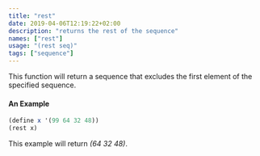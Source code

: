 ```yaml
---
title: "rest"
date: 2019-04-06T12:19:22+02:00
description: "returns the rest of the sequence"
names: ["rest"]
usage: "(rest seq)"
tags: ["sequence"]
---
```

This function will return a sequence that excludes the first element of the specified sequence.

#### An Example

~~~scheme
(define x '(99 64 32 48))
(rest x)
~~~

This example will return _(64 32 48)_.
